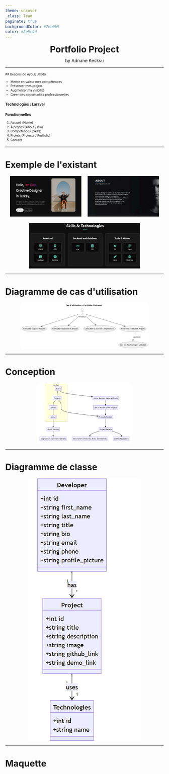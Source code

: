 ```yaml
---
theme: uncover
_class: lead
paginate: true
backgroundColor: #7ee0b9
color: #2e5c4d
---
```


<div style="text-align: center; font-size: 2em; font-weight: bold;">
Portfolio Project
</div>

<div style="text-align: center; font-size: 1em; margin-top: 10px;">
by Adnane Kesksu
</div>

---

<div style="font-size: 0.7em; line-height: 1.4;">
## Besoins de Ayoub Jalyta

* Mettre en valeur mes compétences  
* Présenter mes projets  
* Augmenter ma visibilité  
* Créer des opportunités professionnelles  

### Technologies : Laravel

### Fonctionnelles

1. Accueil (Home)  
2. À propos (About / Bio)  
3. Compétences (Skills)  
4. Projets (Projects / Portfolio)  
5. Contact  
</div>

---

# Exemple de l'existant

<div style="display: flex; gap: 20px; justify-content: center;">
  <img src="images/exmple1.png" style="max-width: 45%; height: auto;" />
  <img src="images/exmple2.png" style="max-width: 45%; height: auto;" />
</div>

<div style="text-align: center; margin-top: 20px;">
  <img src="images/exmple3.png" style="max-width: 70%; height: auto;" />
</div>

---

# Diagramme de cas d'utilisation

<div style="text-align: center;">
  <img src="images/diagramme.png" style="max-width: 80%; height: auto;" />
</div>

---

# Conception

<div style="text-align: center;">
  <img src="images/Conception.png" style="max-width: 60%; height: auto;" />
</div>


---

# Diagramme de classe

<div style="text-align:center;">
  <img src="images/classDG.png"
       style="max-height:70vh; width:auto; display:block; margin:0 auto; object-fit:contain;" />
</div>

---

#  Maquette

